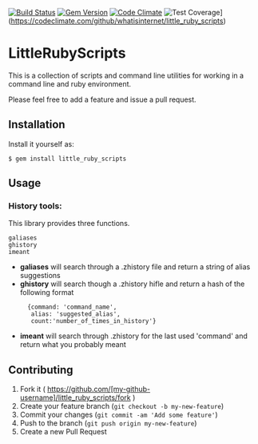 [![Build Status](https://travis-ci.org/whatisinternet/little_ruby_scripts.svg?branch=master)](https://travis-ci.org/whatisinternet/little_ruby_scripts)
[![Gem Version](https://badge.fury.io/rb/little_ruby_scripts.svg)](http://badge.fury.io/rb/little_ruby_scripts)
[![Code Climate](https://codeclimate.com/github/whatisinternet/little_ruby_scripts/badges/gpa.svg)](https://codeclimate.com/github/whatisinternet/little_ruby_scripts)
![Test Coverage](https://codeclimate.com/github/whatisinternet/little_ruby_scripts/badges/coverage.svg)](https://codeclimate.com/github/whatisinternet/little_ruby_scripts)
# LittleRubyScripts

This is a collection of scripts and command line utilities for working in a
command line and ruby environment.

Please feel free to add a feature and issue a pull request.

## Installation
Install it yourself as:

    $ gem install little_ruby_scripts

## Usage

### History tools:

This library provides three functions. 

    galiases
    ghistory
    imeant

- **galiases** will search through a .zhistory file and return a string of
  alias suggestions
- **ghistory** will search though a .zhistory hifle and return a hash of the
  following format
    ```
      {command: 'command_name', 
       alias: 'suggested_alias', 
       count:'number_of_times_in_history'}
    ```
- **imeant** will search through .zhistory for the last used 'command' and return what you probably meant

## Contributing

1. Fork it ( https://github.com/[my-github-username]/little_ruby_scripts/fork )
2. Create your feature branch (`git checkout -b my-new-feature`)
3. Commit your changes (`git commit -am 'Add some feature'`)
4. Push to the branch (`git push origin my-new-feature`)
5. Create a new Pull Request
